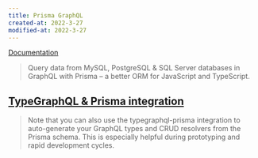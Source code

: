```yaml
---
title: Prisma GraphQL
created-at: 2022-3-27
modified-at: 2022-3-27
---
```


[Documentation](https://www.prisma.io/graphql)

> Query data from MySQL, PostgreSQL & SQL Server databases in GraphQL with Prisma – a better ORM for JavaScript and TypeScript.

## [TypeGraphQL & Prisma integration](https://github.com/MichalLytek/typegraphql-prisma#readme)

> Note that you can also use the typegraphql-prisma integration to auto-generate your GraphQL types and CRUD resolvers from the Prisma schema. This is especially helpful during prototyping and rapid development cycles.

